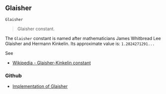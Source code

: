 ## Glaisher

```
Glaisher
```

> Glaisher constant.

The `Glaisher` constant is named after mathematicians James Whitbread Lee Glaisher and Hermann Kinkelin.
Its approximate value is: `1.2824271291...`

See
* [Wikipedia - Glaisher-Kinkelin constant](http://en.wikipedia.org/wiki/Glaisher-Kinkelin_constant)
### Github
* [Implementation of Glaisher](https://github.com/axkr/symja_android_library/blob/master/symja_android_library/matheclipse-core/src/main/java/org/matheclipse/core/builtin/ConstantDefinitions.java#L684) 
